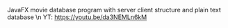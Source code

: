  JavaFX movie database program with server client structure and plain text database \n
 YT: https://youtu.be/da3NEMLn6kM
